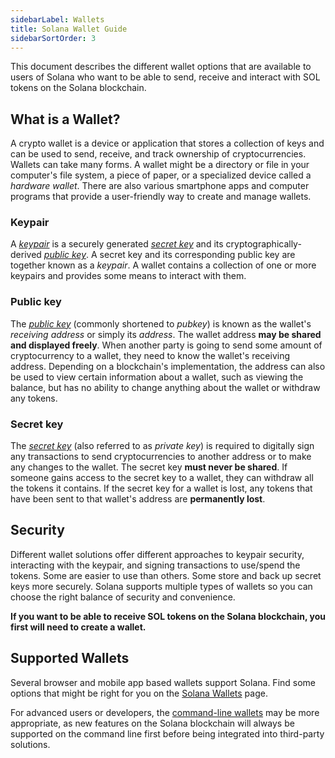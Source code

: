 ```yaml
---
sidebarLabel: Wallets
title: Solana Wallet Guide
sidebarSortOrder: 3
---
```


This document describes the different wallet options that are available to users
of Solana who want to be able to send, receive and interact with SOL tokens on
the Solana blockchain.

## What is a Wallet?

A crypto wallet is a device or application that stores a collection of keys and
can be used to send, receive, and track ownership of cryptocurrencies. Wallets
can take many forms. A wallet might be a directory or file in your computer's
file system, a piece of paper, or a specialized device called a _hardware
wallet_. There are also various smartphone apps and computer programs that
provide a user-friendly way to create and manage wallets.

### Keypair

A [_keypair_](/docs/terminology.md#keypair) is a securely generated
[_secret key_](#secret-key) and its cryptographically-derived
[_public key_](#public-key). A secret key and its corresponding public key are
together known as a _keypair_. A wallet contains a collection of one or more
keypairs and provides some means to interact with them.

### Public key

The [_public key_](/docs/terminology.md#public-key-pubkey) (commonly shortened
to _pubkey_) is known as the wallet's _receiving address_ or simply its
_address_. The wallet address **may be shared and displayed freely**. When
another party is going to send some amount of cryptocurrency to a wallet, they
need to know the wallet's receiving address. Depending on a blockchain's
implementation, the address can also be used to view certain information about a
wallet, such as viewing the balance, but has no ability to change anything about
the wallet or withdraw any tokens.

### Secret key

The [_secret key_](/docs/terminology.md#private-key) (also referred to as
_private key_) is required to digitally sign any transactions to send
cryptocurrencies to another address or to make any changes to the wallet. The
secret key **must never be shared**. If someone gains access to the secret key
to a wallet, they can withdraw all the tokens it contains. If the secret key for
a wallet is lost, any tokens that have been sent to that wallet's address are
**permanently lost**.

## Security

Different wallet solutions offer different approaches to keypair security,
interacting with the keypair, and signing transactions to use/spend the tokens.
Some are easier to use than others. Some store and back up secret keys more
securely. Solana supports multiple types of wallets so you can choose the right
balance of security and convenience.

**If you want to be able to receive SOL tokens on the Solana blockchain, you
first will need to create a wallet.**

## Supported Wallets

Several browser and mobile app based wallets support Solana. Find some options
that might be right for you on the [Solana Wallets](https://solana.com/wallets)
page.

For advanced users or developers, the
[command-line wallets](https://docs.solanalabs.com/cli/wallets) may be more
appropriate, as new features on the Solana blockchain will always be supported
on the command line first before being integrated into third-party solutions.
